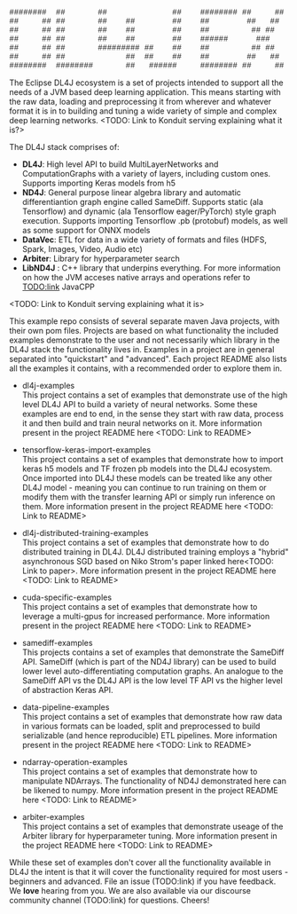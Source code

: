 
<style>
pre {

font-family: "Courier New", Courier, monospace;

}
</style>   

<pre>
########  ##       ##              ##    ######## ##     ##    ###    ##     ## ########  ##       ########  ######  
##     ## ##       ##    ##        ##    ##        ##   ##    ## ##   ###   ### ##     ## ##       ##       ##    ## 
##     ## ##       ##    ##        ##    ##         ## ##    ##   ##  #### #### ##     ## ##       ##       ##       
##     ## ##       ##    ##        ##    ######      ###    ##     ## ## ### ## ########  ##       ######    ######  
##     ## ##       ######### ##    ##    ##         ## ##   ######### ##     ## ##        ##       ##             ## 
##     ## ##             ##  ##    ##    ##        ##   ##  ##     ## ##     ## ##        ##       ##       ##    ## 
########  ########       ##   ######     ######## ##     ## ##     ## ##     ## ##        ######## ########  ######  
</pre>

The Eclipse DL4J ecosystem is a set of projects intended to support all the needs of a JVM based deep learning application. This means starting with the raw data, loading and preprocessing it from wherever and whatever format it is in to building and tuning a wide variety of simple and complex deep learning networks. 
<TODO: Link to Konduit serving explaining what it is?>

The DL4J stack comprises of:
- **DL4J**: High level API to build MultiLayerNetworks and ComputationGraphs with a variety of layers, including custom ones. Supports importing Keras models from h5
- **ND4J**: General purpose linear algebra library and automatic differentiantion graph engine called SameDiff. Supports static (ala Tensorflow) and dynamic (ala Tensorflow eager/PyTorch)  style graph execution. Supports importing Tensorflow .pb (protobuf) models, as well as some support for ONNX models 
- **DataVec**: ETL for data in a wide variety of formats and files (HDFS, Spark, Images, Video, Audio etc)
- **Arbiter**: Library for hyperparameter search
- **LibND4J** : C++ library that underpins everything. For more information on how the JVM acceses native arrays and operations refer to <TODO:link> JavaCPP

<TODO: Link to Konduit serving explaining what it is>

This example repo consists of several separate maven Java projects, with their own pom files. Projects are based on what functionality the included examples demonstrate to the user and not necessarily which library in the DL4J stack the functionality lives in. Examples in a project are in general separated into "quickstart" and "advanced". Each project README also lists all the examples it contains, with a recommended order to explore them in. 

- dl4j-examples  
This project contains a set of examples that demonstrate use of the high level DL4J API to build a variety of neural networks. Some these examples are end to end, in the sense they start with raw data, process it and then build and train neural networks on it. More information present in the project README here <TODO: Link to README>

- tensorflow-keras-import-examples  
This project contains a set of examples that demonstrate how to import keras h5 models and TF frozen pb models into the DL4J ecosystem. Once imported into DL4J these models can be treated like any other DL4J model - meaning you can continue to run training on them or modify them with the transfer learning API or simply run inference on them. More information present in the project README here <TODO: Link to README>

- dl4j-distributed-training-examples  
This project contains a set of examples that demonstrate how to do distributed training in DL4J. DL4J distributed training employs a "hybrid" asynchronous SGD based on Niko Strom's paper linked here<TODO: Link to paper>. More information present in the project README here <TODO: Link to README>

- cuda-specific-examples  
This project contains a set of examples that demonstrate how to leverage a multi-gpus for increased performance. More information present in the project README here <TODO: Link to README> 

- samediff-examples  
This projects contains a set of examples that demonstrate the SameDiff API. SameDiff (which is part of the ND4J library) can be used to build lower level auto-differentiating computation graphs. An analogue to the SameDiff API vs the DL4J API is the low level TF API vs the higher level of abstraction Keras API.

- data-pipeline-examples  
This project contains a set of examples that demonstrate how raw data in various formats can be loaded, split and preprocessed to build serializable (and hence reproducible) ETL pipelines. More information present in the project README here <TODO: Link to README>

- ndarray-operation-examples  
This project contains a set of examples that demonstrate how to manipulate NDArrays. The functionality of ND4J demonstrated here can be likened to numpy. More information present in the project README here <TODO: Link to README>

- arbiter-examples  
This project contains a set of examples that demonstrate useage of the Arbiter library for hyperparameter tuning. More information present in the project README here <TODO: Link to README>

While these set of examples don't cover all the functionality available in DL4J the intent is that it will cover the functionality required for most users - beginners and advanced.  File an issue (TODO:link) if you have feedback. We **love** hearing from you. We are also available via our discourse community channel (TODO:link) for questions. Cheers!
